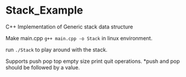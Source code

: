 # Stack_Example
C++ Implementation of Generic stack data structure

Make main.cpp ``g++ main.cpp -o Stack`` in linux environment.

run ``./Stack`` to play around with the stack.

Supports push pop top empty size print quit operations.
*push and pop should be followed by a value.
